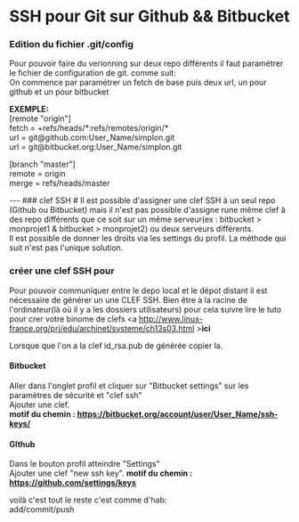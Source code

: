 
SSH pour Git sur Github && Bitbucket
==

### Edition du fichier .git/config #
Pour pouvoir faire du verionning sur deux repo différents il faut paramétrer le fichier de configuration de git. comme suit: <br />
On commence par paramétrer un fetch de base
puis deux url, un pour github et un pour bitbucket <br/>
<p>
<strong> EXEMPLE:</strong><br/>
[remote "origin"]<br/>
	fetch = +refs/heads/*:refs/remotes/origin/*<br/>
	url = git@github.com:User_Name/simplon.git<br/>
	url = git@bitbucket.org:User_Name/simplon.git<br/>
</p>
<p>[branch "master"]<br/>
	remote = origin<br/>
	merge = refs/heads/master<br/>
</p>
---
### clef SSH #
Il est possible d'assigner une clef SSH à un seul repo (Github ou Bitbucket) mais il n'est pas possible d'assigne rune même clef à des repo différents que ce soit sur un même serveur(ex : bitbucket > monprojet1 & bitbucket > monprojet2) ou deux serveurs différents. <br />
Il est possible de donner les droits via les settings du profil.
La méthode qui suit n'est pas l'unique solution.

### créer une clef SSH pour #
Pour pouvoir communiquer entre le depo local et le dépot distant il est nécessaire de générer un une CLEF SSH. Bien être à la racine de l'ordinateur(là où il y a les dossiers utilisateurs)
pour cela suivre lire le tuto pour crer votre binome de clefs
<a http://www.linux-france.org/prj/edu/archinet/systeme/ch13s03.html ><strong>ici</strong></a><br />

Lorsque que l'on a la clef id_rsa.pub de générée copier la. <br />
#### Bitbucket #
Aller dans l'onglet profil et cliquer sur "Bitbucket  settings" sur les paramètres de sécurité et "clef ssh" <br />
Ajouter une clef. <br />
<strong>motif du chemin :  https://bitbucket.org/account/user/User_Name/ssh-keys/  </strong> <br />

#### GIthub #
Dans le bouton profil atteindre "Settings" <br />
Ajouter une clef "new ssh key".
<strong>motif du chemin :
https://github.com/settings/keys</strong>

voilà c'est tout le reste c'est comme d'hab: <br />
add/commit/push

